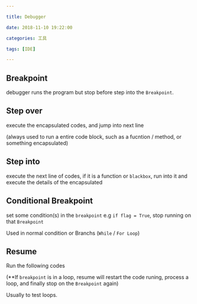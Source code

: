 ```yaml
---

title: Debugger

date: 2018-11-10 19:22:00

categories: 工具

tags: [IDE]

---
```


## Breakpoint

debugger runs the program but stop before step into the `Breakpoint`. 

## Step over

execute the encapsulated codes, and jump into next line

(always used to run a entire code block, such as a fucntion / method, or something encapsulated)

## Step into

execute the next line of codes, if it is a function or `blackbox`, run into it and execute the details of the encapsulated



## Conditional Breakpoint

set some condition(s) in the `breakpoint` e.g `if flag = True`, stop running on that `Breakpoint`

Used in normal condition or Branchs (`While` / `For Loop`) 



## Resume

Run the following codes 

(**If `breakpoint` is in a loop, resume will restart the code runing,  process a loop,  and finally stop on the `Breakpoint` again)

Usually to test loops. 









